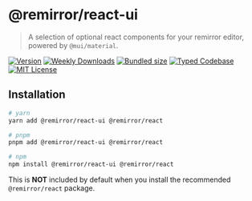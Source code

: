# @remirror/react-ui

> A selection of optional react components for your remirror editor, powered by `@mui/material`.

[![Version][version]][npm] [![Weekly Downloads][downloads-badge]][npm] [![Bundled size][size-badge]][size] [![Typed Codebase][typescript]](#) [![MIT License][license]](#)

[version]: https://flat.badgen.net/npm/v/@remirror/react-ui
[npm]: https://npmjs.com/package/@remirror/react-ui
[license]: https://flat.badgen.net/badge/license/MIT/purple
[size]: https://bundlephobia.com/result?p=@remirror/react-ui
[size-badge]: https://flat.badgen.net/bundlephobia/minzip/@remirror/react-ui
[typescript]: https://flat.badgen.net/badge/icon/TypeScript?icon=typescript&label
[downloads-badge]: https://badgen.net/npm/dw/@remirror/react-ui/red?icon=npm

## Installation

```bash
# yarn
yarn add @remirror/react-ui @remirror/react

# pnpm
pnpm add @remirror/react-ui @remirror/react

# npm
npm install @remirror/react-ui @remirror/react
```

This is **NOT** included by default when you install the recommended `@remirror/react` package.
